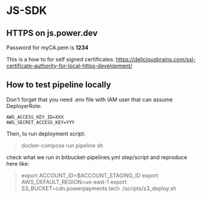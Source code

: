 # JS-SDK


## HTTPS on js.power.dev

Password for myCA.pem is **1234**

This is a how to for self signed certificates: https://deliciousbrains.com/ssl-certificate-authority-for-local-https-development/


## How to test pipeline locally

Don't forget that you need .env file with IAM user that can assume DeployerRole:

```
AWS_ACCESS_KEY_ID=XXX
AWS_SECRET_ACCESS_KEY=YYY
```

Then, to run deployment script:

> docker-compose run pipeline sh

check what we run in bitbucket-pipelines.yml step/script and reproduce here like:

> export ACCOUNT_ID=$ACCOUNT_STAGING_ID
> export AWS_DEFAULT_REGION=us-east-1
> export S3_BUCKET=cdn.powerpayments.tech
> ./scripts/s3_deploy.sh
